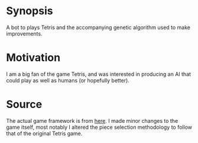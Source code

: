 # Synopsis
A bot to plays Tetris and the accompanying genetic algorithm used to make improvements.

# Motivation
I am a big fan of the game Tetris, and was interested in producing an AI that could play as well as humans (or hopefully better).

# Source
The actual game framework is from [here](https://gist.github.com/silvasur/565419). I made minor changes to the game itself, most notably I altered the piece selection methodology to follow that of the original Tetris game.

